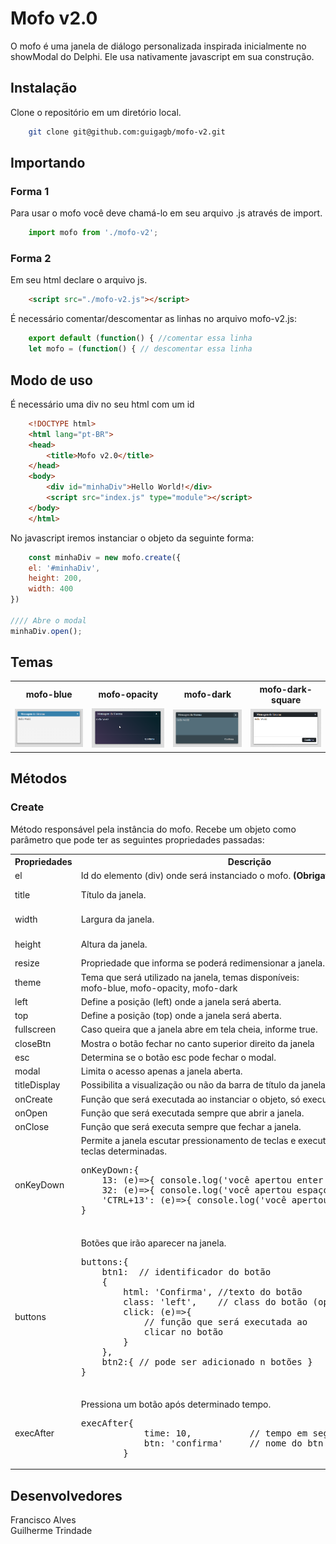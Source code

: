 # Mofo v2.0

O mofo é uma janela de diálogo personalizada inspirada inicialmente no showModal do Delphi. 
Ele usa nativamente javascript em sua construção.

## Instalação

Clone o repositório em um diretório local.

```sh
    git clone git@github.com:guigagb/mofo-v2.git
```

## Importando

<h3>Forma 1</h3>

Para usar o mofo você deve chamá-lo em seu arquivo .js através de import.

```javascript
    import mofo from './mofo-v2';
```

<h3>Forma 2</h3>

Em seu html declare o arquivo js.

```html
    <script src="./mofo-v2.js"></script>
```

É necessário comentar/descomentar as linhas no arquivo mofo-v2.js:

```javascript
    export default (function() { //comentar essa linha
    let mofo = (function() { // descomentar essa linha
```

## Modo de uso

É necessário uma div no seu html com um id
```html
    <!DOCTYPE html>
    <html lang="pt-BR">
    <head>
        <title>Mofo v2.0</title>
    </head>
    <body>
        <div id="minhaDiv">Hello World!</div>
        <script src="index.js" type="module"></script>
    </body>
    </html>
```
No javascript iremos instanciar o objeto da seguinte forma:

```javascript
    const minhaDiv = new mofo.create({
    el: '#minhaDiv',
    height: 200,
    width: 400
})

//// Abre o modal
minhaDiv.open();
```

## Temas

<table>
    <tr>
        <th>mofo-blue</th>
        <th>mofo-opacity</th>
        <th>mofo-dark</th>
        <th>mofo-dark-square</th>
    </tr>
    <tr>
        <td><img src="images/mofo.png"></td>
        <td><img src="images/mofo-opacity.png"></td>
        <td><img src="images/mofo-dark.png"></td>
        <td><img src="images/mofo-dark-square.png"></td>
    </tr>
</table>

## Métodos

<h3>Create</h3>

Método responsável pela instância do mofo. Recebe um objeto como parâmetro que pode ter as seguintes propriedades passadas:

<table>
    <tr>
        <th align="center">Propriedades</th>
        <th align="center">Descrição</th>
        <th align="center">Tipo</th>
        <th align="center">Default</th>
    </tr>
    <tr>
        <td>el</td>
        <td>Id do elemento (div) onde será instanciado o mofo. <strong>(Obrigatório)</strong></td>
        <td align="center">String</td>
        <td align="center"></td>
    </tr>
    <tr>
        <td>title</td>
        <td>Título da janela.</td>
        <td align="center">String</td>
        <td align="center">Mensagem do Sistema</td>
    </tr>
    <tr>
        <td>width</td>
        <td>Largura da janela.</td>
        <td align="center">Numeric</td>
        <td align="center">innerWidth - 25%</td>
    </tr>
    <tr>
        <td>height</td>
        <td>Altura da janela.</td>
        <td align="center">Numeric</td>
        <td align="center">innerHeight - 25%</td>
    </tr>
    <tr>
        <td>resize</td>
        <td>Propriedade que informa se poderá redimensionar a janela.</td>
        <td align="center">Boolean</td>
        <td align="center">False</td>
    </tr>
    <tr>
        <td>theme</td>
        <td>Tema que será utilizado na janela, temas disponíveis:<br>
        mofo-blue, mofo-opacity, mofo-dark </td>
        <td align="center">String</td>
        <td align="center">mofo-blue</td>
    </tr>
    <tr>
        <td>left</td>
        <td>Define a posição (left) onde a janela será aberta.</td>
        <td align="center">Numeric</td>
        <td align="center"></td>
    </tr>
    <tr>
        <td>top</td>
        <td>Define a posição (top) onde a janela será aberta.</td>
        <td align="center">Numeric</td>
        <td align="center"></td>
    </tr>
    <tr>
        <td>fullscreen</td>
        <td>Caso queira que a janela abre em tela cheia, informe true.</td>
        <td align="center">Boolean</td>
        <td align="center">False</td>
    </tr>
    <tr>
        <td>closeBtn</td>
        <td>Mostra o botão fechar no canto superior direito da janela</td>
        <td align="center">Boolean</td>
        <td align="center">True</td>
    </tr>
    <tr>
        <td>esc</td>
        <td>Determina se o botão esc pode fechar o modal.</td>
        <td align="center">Boolean</td>
        <td align="center">True</td>
    </tr>
    <tr>
        <td>modal</td>
        <td>Limita o acesso apenas a janela aberta.</td>
        <td align="center">Boolean</td>
        <td align="center">True</td>
    </tr>
    <tr>
        <td>titleDisplay</td>
        <td>Possibilita a visualização ou não da barra de título da janela.</td>
        <td align="center">Boolean</td>
        <td align="center">True</td>
    </tr>
    <tr>
        <td>onCreate</td>
        <td>Função que será executada ao instanciar o objeto, só executa uma vez.</td>
        <td align="center">Function</td>
        <td align="center"></td>
    </tr>
    <tr>
        <td>onOpen</td>
        <td>Função que será executada sempre que abrir a janela.</td>
        <td align="center">Function</td>
        <td align="center"></td>
    </tr>
    <tr>
        <td>onClose</td>
        <td>Função que será executa sempre que fechar a janela.</td>
        <td align="center">Function</td>
        <td align="center"></td>
    </tr>
    <tr>
        <td>onKeyDown</td>
        <td>Permite a janela escutar pressionamento de teclas e executar uma função para as teclas determinadas.<pre>
onKeyDown:{
    13: (e)=>{ console.log('você apertou enter') },    
    32: (e)=>{ console.log('você apertou espaço') },    
    'CTRL+13': (e)=>{ console.log('você apertou ctrl + enter') }
}
        </td>
        <td align="center">Object</td>
        <td align="center"></td>
    </tr>
    <tr>
        <td>buttons</td>
        <td>Botões que irão aparecer na janela.<pre>
buttons:{
    btn1:  // identificador do botão
    {
        html: 'Confirma', //texto do botão
        class: 'left',    // class do botão (opcional)
        click: (e)=>{
            // função que será executada ao 
            clicar no botão
        }   
    },
    btn2:{ // pode ser adicionado n botões }
}
        </pre></td>
        <td align="center">Object</td>
        <td align="center"></td>
    </tr>
    <tr>
        <td>execAfter</td>
        <td>Pressiona um botão após determinado tempo.
        <pre>execAfter{
            time: 10,           // tempo em segundos
            btn: 'confirma'     // nome do btn
        }</pre>
        </td>
        <td align="center">Object</td>
        <td align="center"></td>
    </tr>
</table>

## Desenvolvedores

Francisco Alves<br>
Guilherme Trindade